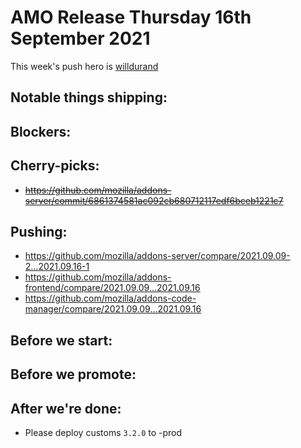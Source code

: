 # AMO Release Thursday 16th September 2021

This week's push hero is [willdurand](https://github.com/willdurand)

## Notable things shipping:

## Blockers:

## Cherry-picks:
- ~~https://github.com/mozilla/addons-server/commit/6861374581ac092cb680712117edf6bceb1221c7~~

## Pushing:

- https://github.com/mozilla/addons-server/compare/2021.09.09-2...2021.09.16-1
- https://github.com/mozilla/addons-frontend/compare/2021.09.09...2021.09.16
- https://github.com/mozilla/addons-code-manager/compare/2021.09.09...2021.09.16

## Before we start:

## Before we promote:

## After we're done:

- Please deploy customs `3.2.0` to -prod

